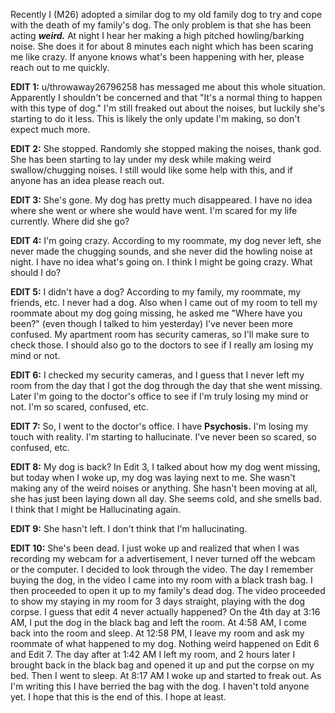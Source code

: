 Recently I (M26) adopted a similar dog to my old family dog to try and cope with the death of my family's dog. The only problem is that she has been acting ***weird.*** At night I hear her making a high pitched howling/barking noise. She does it for about 8 minutes each night which has been scaring me like crazy. If anyone knows what's been happening with her, please reach out to me quickly.

**EDIT 1:** u/throwaway26796258 has messaged me about this whole situation. Apparently I shouldn't be concerned and that "It's a normal thing to happen with this type of dog." I'm still freaked out about the noises, but luckily she's starting to do it less. This is likely the only update I'm making, so don't expect much more.

**EDIT 2:** She stopped. Randomly she stopped making the noises, thank god. She has been starting to lay under my desk while making weird swallow/chugging noises. I still would like some help with this, and if anyone has an idea please reach out.

**EDIT 3:** She's gone. My dog has pretty much disappeared. I have no idea where she went or where she would have went. I'm scared for my life currently. Where did she go?

**EDIT 4:** I'm going crazy. According to my roommate, my dog never left, she never made the chugging sounds, and she never did the howling noise at night. I have no idea what's going on. I think I might be going crazy. What should I do?

**EDIT 5:** I didn't have a dog? According to my family, my roommate, my friends, etc. I never had a dog. Also when I came out of my room to tell my roommate about my dog going missing, he asked me "Where have you been?" (even though I talked to him yesterday) I've never been more confused. My apartment room has security cameras, so I'll make sure to check those. I should also go to the doctors to see if I really am losing my mind or not.

**EDIT 6:** I checked my security cameras, and I guess that I never left my room from the day that I got the dog through the day that she went missing. Later I'm going to the doctor's office to see if I'm truly losing my mind or not. I'm so scared, confused, etc.

**EDIT 7:** So, I went to the doctor's office. I have **Psychosis.** I'm losing my touch with reality. I'm starting to hallucinate. I've never been so scared, so confused, etc.

**EDIT 8:** My dog is back? In Edit 3, I talked about how my dog went missing, but today when I woke up, my dog was laying next to me. She wasn't making any of the weird noises or anything. She hasn't been moving at all, she has just been laying down all day. She seems cold, and she smells bad. I think that I might be Hallucinating again.

**EDIT 9:** She hasn't left. I don't think that I'm hallucinating.

**EDIT 10:** She's been dead. I just woke up and realized that when I was recording my webcam for a advertisement, I never turned off the webcam or the computer. I decided to look through the video. The day I remember buying the dog, in the video I came into my room with a black trash bag. I then proceeded to open it up to my family's dead dog. The video proceeded to show my staying in my room for 3 days straight, playing with the dog corpse. I guess that edit 4 never actually happened? On the 4th day at 3:16 AM, I put the dog in the black bag and left the room. At 4:58 AM, I come back into the room and sleep. At 12:58 PM, I leave my room and ask my roommate of what happened to my dog. Nothing weird happened on Edit 6 and Edit 7. The day after at 1:42 AM I left my room, and 2 hours later I brought back in the black bag and opened it up and put the corpse on my bed. Then I went to sleep. At 8:17 AM I woke up and started to freak out. As I'm writing this I have berried the bag with the dog. I haven't told anyone yet. I hope that this is the end of this. I hope at least.